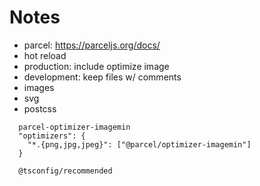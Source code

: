 # Notes

- parcel: https://parceljs.org/docs/
- hot reload
- production: include optimize image
- development: keep files w/ comments
- images
- svg
- postcss

```
  parcel-optimizer-imagemin
  "optimizers": {
    "*.{png,jpg,jpeg}": ["@parcel/optimizer-imagemin"]
  }

  @tsconfig/recommended
```
